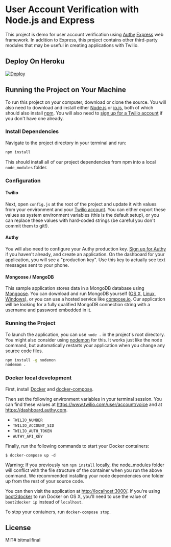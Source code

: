# User Account Verification with Node.js and Express

This project is demo for user account verification using [Authy](http://www.authy.com) [Express](http://www.expressjs.com) web framework.  In addition to Express, this project contains other third-party modules that may be useful in creating applications with Twilio.

## Deploy On Heroku

[![Deploy](https://www.herokucdn.com/deploy/button.png)](https://heroku.com/deploy?template=https://github.com/TwilioDevEd/account-verification-node)

## Running the Project on Your Machine

To run this project on your computer, download or clone the source. You will also need to download and install either [Node.js](http://nodejs.org/) or [io.js](https://iojs.org/en/index.html), both of which should also install [npm](https://www.npmjs.com/). You will also need to [sign up for a Twilio account](https://www.twilio.com/try-twilio) if you don't have one already.

### Install Dependencies

Navigate to the project directory in your terminal and run:

```bash
npm install
```

This should install all of our project dependencies from npm into a local `node_modules` folder.

### Configuration

#### Twilio
Next, open `config.js` at the root of the project and update it with values from your environment and your [Twilio account](https://www.twilio.com/user/account/voice-messaging). You can either export these values as system environment variables (this is the default setup), or you can replace these values with hard-coded strings (be careful you don't commit them to git!).

#### Authy
You will also need to configure your Authy production key. [Sign up for Authy](http://www.authy.com) if you haven't already, and create an application. On the dashboard for your application, you will see a "production key".  Use this key to actually see text messages sent to your phone.

#### Mongoose / MongoDB
This sample application stores data in a MongoDB database using [Mongoose](http://mongoosejs.com/). You can download and run MongoDB yourself ([OS X](http://docs.mongodb.org/manual/tutorial/install-mongodb-on-os-x/), [Linux](http://docs.mongodb.org/manual/tutorial/install-mongodb-on-ubuntu/), [Windows](http://docs.mongodb.org/manual/tutorial/install-mongodb-on-windows/)), or you can use a hosted service like [compose.io](https://www.compose.io/).  Our application will be looking for a fully qualified MongoDB connection string with a username and password embedded in it.

### Running the Project

To launch the application, you can use `node .` in the project's root directory. You might also consider using [nodemon](https://github.com/remy/nodemon) for this. It works just like the node command, but automatically restarts your application when you change any source code files.

```bash
npm install -g nodemon
nodemon .
```

### Docker local development

First, install [Docker](https://www.docker.com/) and [docker-compose](https://docs.docker.com/compose/install/).

Then set the following environment variables in your terminal session. You can find these values at https://www.twilio.com/user/account/voice and at https://dashboard.authy.com.

- `TWILIO_NUMBER`
- `TWILIO_ACCOUNT_SID`
- `TWILIO_AUTH_TOKEN`
- `AUTHY_API_KEY`

Finally, run the following commands to start your Docker containers:

```
$ docker-compose up -d
```

Warning: If you previously ran  ```npm install``` locally, the node_modules folder will conflict with the file structure of the container when you run the above command. 
We recommended installing your node dependencies one folder up from the rest of your source code. 

You can then visit the application at [http://localhost:3000/](http://localhost:3000/). If you're using [boot2docker](https://docs.docker.com/installation/mac/) to run Docker on OS X, you'll need to use the value of `boot2docker ip` instead of `localhost`.

To stop your containers, run `docker-compose stop`.

## License

MIT# bitmailfinal
